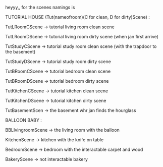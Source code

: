 heyyy,,
for the scenes namings is

TUTORIAL HOUSE (Tut(nameofroom)(C for clean, D for dirty)Scene) :
  
  TutLRoomCScene -> tutorial living room clean scene
  
  TutLRoomDScene -> tutorial living room dirty scene (when jan first arrive)
  
  TutStudyCScene -> tutorial study room clean scene (with the trapdoor to the basement)
  
  TutStudyDScene -> tutorial study room dirty scene
  
  TutBRoomCScene -> tutorial bedroom clean scene
  
  TutBRoomDScene -> tutorial bedroom dirty scene
  
  TutKitchenCScene -> tutorial kitchen clean scene
  
  TutKitchenDScene -> tutorial kitchen dirty scene
  
  TutBasementScen -> the basement whr jan finds the hourglass

BALLOON BABY :

  BBLIvingroomScene -> the living room with the balloon 
  
  KitchenScene -> kitchen with the knife on table
  
  BedroomScene -> bedroom with the interactable carpet and wood
  
  BakeryScene -> not interactable bakery
